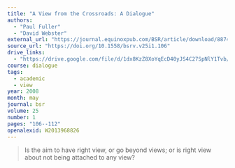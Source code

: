 ```yaml
---
title: "A View from the Crossroads: A Dialogue"
authors:
  - "Paul Fuller"
  - "David Webster"
external_url: "https://journal.equinoxpub.com/BSR/article/download/8874/10328/11587"
source_url: "https://doi.org/10.1558/bsrv.v25i1.106"
drive_links:
  - "https://drive.google.com/file/d/1dx8KzZ8XoYqEcD40yJS4C27SpNlY1Tvb/view?usp=drivesdk"
course: dialogue
tags:
  - academic
  - view
year: 2008
month: may
journal: bsr
volume: 25
number: 1
pages: "106--112"
openalexid: W2013968826
---
```


> Is the aim to have right view, or go beyond views; or is right view about not being attached to any view?

